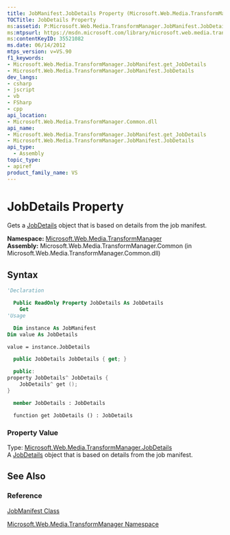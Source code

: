 ```yaml
---
title: JobManifest.JobDetails Property (Microsoft.Web.Media.TransformManager)
TOCTitle: JobDetails Property
ms:assetid: P:Microsoft.Web.Media.TransformManager.JobManifest.JobDetails
ms:mtpsurl: https://msdn.microsoft.com/library/microsoft.web.media.transformmanager.jobmanifest.jobdetails(v=VS.90)
ms:contentKeyID: 35521082
ms.date: 06/14/2012
mtps_version: v=VS.90
f1_keywords:
- Microsoft.Web.Media.TransformManager.JobManifest.get_JobDetails
- Microsoft.Web.Media.TransformManager.JobManifest.JobDetails
dev_langs:
- csharp
- jscript
- vb
- FSharp
- cpp
api_location:
- Microsoft.Web.Media.TransformManager.Common.dll
api_name:
- Microsoft.Web.Media.TransformManager.JobManifest.get_JobDetails
- Microsoft.Web.Media.TransformManager.JobManifest.JobDetails
api_type:
  - Assembly
topic_type:
- apiref
product_family_name: VS
---
```


# JobDetails Property

Gets a [JobDetails](jobdetails-class-microsoft-web-media-transformmanager.md) object that is based on details from the job manifest.

**Namespace:**  [Microsoft.Web.Media.TransformManager](microsoft-web-media-transformmanager-namespace.md)  
**Assembly:**  Microsoft.Web.Media.TransformManager.Common (in Microsoft.Web.Media.TransformManager.Common.dll)

## Syntax

```vb
'Declaration

  Public ReadOnly Property JobDetails As JobDetails
    Get
'Usage

  Dim instance As JobManifest
Dim value As JobDetails

value = instance.JobDetails
```

```csharp
  public JobDetails JobDetails { get; }
```

```cpp
  public:
property JobDetails^ JobDetails {
    JobDetails^ get ();
}
```

``` fsharp
  member JobDetails : JobDetails
```

```jscript
  function get JobDetails () : JobDetails
```

### Property Value

Type: [Microsoft.Web.Media.TransformManager.JobDetails](jobdetails-class-microsoft-web-media-transformmanager.md)  
A [JobDetails](jobdetails-class-microsoft-web-media-transformmanager.md) object that is based on details from the job manifest.  

## See Also

### Reference

[JobManifest Class](jobmanifest-class-microsoft-web-media-transformmanager.md)

[Microsoft.Web.Media.TransformManager Namespace](microsoft-web-media-transformmanager-namespace.md)
